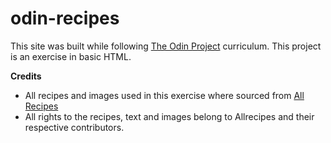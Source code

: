 # odin-recipes
This site was built while following [The Odin Project](https://theodinproject.com) curriculum. This project is an exercise in basic HTML.

**Credits**

* All recipes and images used in this exercise where sourced from [All Recipes](https://www.allrecipes.com)
* All rights to the recipes, text and images belong to Allrecipes and their respective contributors.